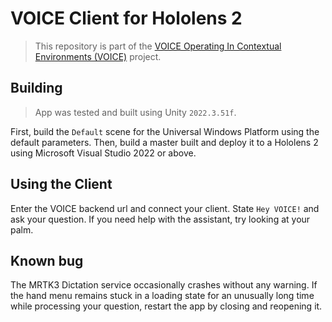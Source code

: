 # VOICE Client for Hololens 2

> This repository is part of the [VOICE Operating In Contextual Environments (VOICE)](https://github.com/tsepton/VOICE) project.


## Building
> App was tested and built using Unity `2022.3.51f`. 

First, build the `Default` scene for the Universal Windows Platform using the default parameters.
Then, build a master built and deploy it to a Hololens 2 using Microsoft Visual Studio 2022 or above. 

## Using the Client
Enter the VOICE backend url and connect your client. 
State `Hey VOICE!` and ask your question. If you need help with the assistant, try looking at your palm.

## Known bug 
The MRTK3 Dictation service occasionally crashes without any warning.
If the hand menu remains stuck in a loading state for an unusually long time while processing your question, restart the app by closing and reopening it.